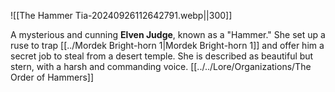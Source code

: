 ![[The Hammer Tia-20240926112642791.webp||300]]

A mysterious and cunning **Elven Judge**, known as a "Hammer." She set up a ruse to trap [[../Mordek Bright-horn 1|Mordek Bright-horn 1]] and offer him a secret job to steal from a desert temple. She is described as beautiful but stern, with a harsh and commanding voice.
[[../../Lore/Organizations/The Order of Hammers]]
